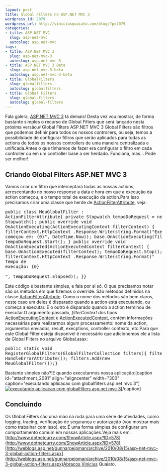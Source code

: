 ```yaml
--- 
layout: post
title: Global Filters no ASP.NET MVC 3
wordpress_id: 2079
wordpress_url: http://viniciusquaiato.com/blog/?p=2079
categories: 
- title: ASP.NET MVC
  slug: asp-net-mvc
  autoslug: asp.net-mvc
tags: 
- title: ASP.NET MVC 3
  slug: asp-net-mvc-3
  autoslug: asp.net-mvc-3
- title: ASP.NET MVC 3 Beta
  slug: asp-net-mvc-3-beta
  autoslug: asp.net-mvc-3-beta
- title: GlobalFilters
  slug: globalfilters
  autoslug: globalfilters
- title: Global Filters
  slug: global-filters
  autoslug: global-filters
---
```

Fala galera, [ASP.NET MVC 3](http://viniciusquaiato.com/blog/asp-net-mvc-3/) tá demais! Desta vez vou mostrar, de forma bastante simples o recurso de Global Filters que será lançado nesta próxima versão.# Global Filters ASP.NET MVC 3
Global Filters são filtros que podemos definir para todos os nossos controllers, ou seja, temos a possibilidade de configurar filtros que serão aplicados para todas as actions de todos os nossos controllers de uma maneira centralizada e unificada.Antes o que tínhamos de fazer era configurar o filtro em cada controller ou em um controller base a ser herdado. Funciona, mas... Pode ser melhor!

## Criando Global Filters ASP.NET MVC 3
Vamos criar um filtro que interceptará todas as nossas actions, acrescentando no nosso response a data e hora em que a execução da action começou, e o tempo total de execução da action.Para isso precisamos criar uma classe que herde de [ActionFilterAttribute](http://msdn.microsoft.com/en-us/library/system.web.mvc.actionfilterattribute.aspx), veja:<pre lang="csharp" line="1">public class MeuGlobalFilter : ActionFilterAttribute{    private Stopwatch tempoDoRequest = new Stopwatch();    public override void OnActionExecuting(ActionExecutingContext filterContext)    {        filterContext.HttpContext            .Response.Write(string.Format("Execução começou em: {0}", DateTime.Now));        base.OnActionExecuting(filterContext);        tempoDoRequest.Start();    }    public override void OnActionExecuted(ActionExecutedContext filterContext)    {        base.OnActionExecuted(filterContext);        tempoDoRequest.Stop();        filterContext.HttpContext            .Response.Write(string.Format("<br />Tempo de execução: {0}<br /><br />", tempoDoRequest.Elapsed));    }}</pre>Este código é bastante simples, e fala por si só. O que precisamos notar são os métodos em que fizemos o override. São métodos definidos na classe [ActionFilterAttribute](http://msdn.microsoft.com/en-us/library/system.web.mvc.actionfilterattribute.aspx). Como o nome dos métodos são bem claros, neste caso um deles é disparado quando a action está executando, ou começa a executar. E o outro é disparado quando a action terminou de executar.O argumento passado, _filterContext_ dos tipos [ActionExecutingContext](http://msdn.microsoft.com/en-us/library/dd505190(v=VS.90).aspx) e [ActionExecutedContext](http://msdn.microsoft.com/en-us/library/system.web.mvc.actionexecutedcontext.aspx), contém informações necessárias para realizarmos algum processamento: nome da action, argumentos enviados, result, execptions, controller contexto, etc.Para que este Global Filter esteja disponível é necessário que adicionemos ele a lista de Global Filters no arquivo Global.asax:<pre lang="csharp">public static void RegisterGlobalFilters(GlobalFilterCollection filters){    filters.Add(new HandleErrorAttribute());    filters.Add(new MeuGlobalFilter());}</pre>Bastante simples não?!E quando executarmos nossa aplicação:[caption id="attachment_2081" align="aligncenter" width="300" caption="executando aplicacao com globalfilters asp.net mvc 3"][![executando aplicacao com globalfilters asp.net mvc 3](http://viniciusquaiato.com/blog/wp-content/uploads/2010/11/executando-aplicacao-com-globalfilters-300x181.png "executando aplicacao com globalfilters asp.net mvc 3")](http://viniciusquaiato.com/blog/wp-content/uploads/2010/11/executando-aplicacao-com-globalfilters.png)[/caption]

## Concluindo
Os Global Filters são uma mão na roda para uma série de atividades, como logging, tracing, verificação de segurança e autorização (vou mostrar mais como trabalhar com isso), etc.É uma forma simples de configurar um comportamento comum em nossas aplicações.Veja mais em: [http://www.dotnetcurry.com/ShowArticle.aspx?ID=578](http://www.dotnetcurry.com/ShowArticle.aspx?ID=578)[http://weblogs.asp.net/gunnarpeipman/archive/2010/08/15/asp-net-mvc-3-global-action-filters.aspx](http://weblogs.asp.net/gunnarpeipman/archive/2010/08/15/asp-net-mvc-3-global-action-filters.aspx)Abraços,Vinicius Quaiato.
